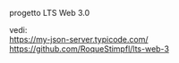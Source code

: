 progetto LTS Web 3.0

vedi:<br>
https://my-json-server.typicode.com/<br>
https://github.com/RoqueStimpfl/lts-web-3
